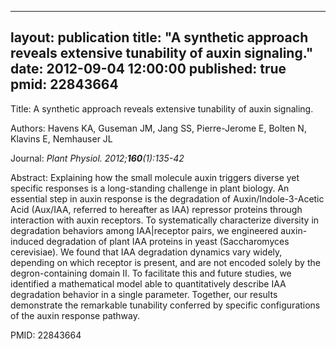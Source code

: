 
---
layout: publication
title:  "A synthetic approach reveals extensive tunability of auxin signaling."
date:   2012-09-04 12:00:00
published: true
pmid: 22843664
---

Title: A synthetic approach reveals extensive tunability of auxin signaling.

Authors: Havens KA, Guseman JM, Jang SS, Pierre-Jerome E, Bolten N, Klavins E, Nemhauser JL

Journal: *Plant Physiol. 2012;**160**(1):135-42*

Abstract: Explaining how the small molecule auxin triggers diverse yet specific responses is a long-standing challenge in plant biology. An essential step in auxin response is the degradation of Auxin/Indole-3-Acetic Acid (Aux/IAA, referred to hereafter as IAA) repressor proteins through interaction with auxin receptors. To systematically characterize diversity in degradation behaviors among IAA|receptor pairs, we engineered auxin-induced degradation of plant IAA proteins in yeast (Saccharomyces cerevisiae). We found that IAA degradation dynamics vary widely, depending on which receptor is present, and are not encoded solely by the degron-containing domain II. To facilitate this and future studies, we identified a mathematical model able to quantitatively describe IAA degradation behavior in a single parameter. Together, our results demonstrate the remarkable tunability conferred by specific configurations of the auxin response pathway.

PMID: 22843664

